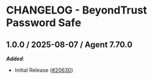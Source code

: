 # CHANGELOG - BeyondTrust Password Safe

<!-- towncrier release notes start -->

## 1.0.0 / 2025-08-07 / Agent 7.70.0

***Added***:

* Initial Release ([#20630](https://github.com/DataDog/integrations-core/pull/20630))

